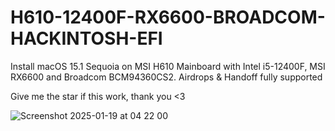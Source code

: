 # H610-12400F-RX6600-BROADCOM-HACKINTOSH-EFI

Install macOS 15.1 Sequoia on MSI H610 Mainboard with Intel i5-12400F, MSI RX6600 and Broadcom BCM94360CS2.
Airdrops & Handoff fully supported

Give me the star if this work, thank you <3

![Screenshot 2025-01-19 at 04 22 00](https://github.com/user-attachments/assets/89f88e62-fda1-4b0e-b4f6-d76c64e49af6)
